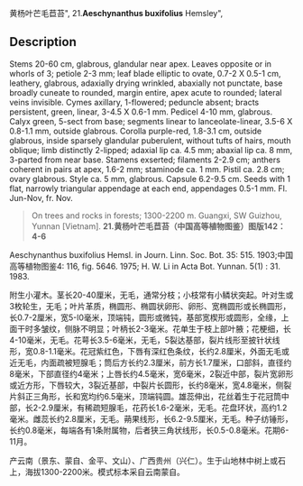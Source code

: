 黄杨叶芒毛苣苔",
21.**Aeschynanthus buxifolius** Hemsley",

## Description
Stems 20-60 cm, glabrous, glandular near apex. Leaves opposite or in whorls of 3; petiole 2-3 mm; leaf blade elliptic to ovate, 0.7-2 X 0.5-1 cm, leathery, glabrous, adaxially drying wrinkled, abaxially not punctate, base broadly cuneate to rounded, margin entire, apex acute to rounded; lateral veins invisible. Cymes axillary, 1-flowered; peduncle absent; bracts persistent, green, linear, 3-4.5 X 0.6-1 mm. Pedicel 4-10 mm, glabrous. Calyx green, 5-sect from base; segments linear to lanceolate-linear, 3.5-6 X 0.8-1.1 mm, outside glabrous. Corolla purple-red, 1.8-3.1 cm, outside glabrous, inside sparsely glandular puberulent, without tufts of hairs, mouth oblique; limb distinctly 2-lipped; adaxial lip ca. 4.5 mm; abaxial lip ca. 8 mm, 3-parted from near base. Stamens exserted; filaments 2-2.9 cm; anthers coherent in pairs at apex, 1.6-2 mm; staminode ca. 1 mm. Pistil ca. 2.8 cm; ovary glabrous. Style ca. 5 mm, glabrous. Capsule 6.2-9.5 cm. Seeds with 1 flat, narrowly triangular appendage at each end, appendages 0.5-1 mm. Fl. Jun-Nov, fr. Nov.

> On trees and rocks in forests; 1300-2200 m. Guangxi, SW Guizhou, Yunnan [Vietnam].
**21.黄杨叶芒毛苣苔（中国高等植物图鉴）图版142：4-6**

Aeschynanthus buxifolius Hemsl. in Journ. Linn. Soc. Bot. 35: 515. 1903;中国高等植物图鉴4: 116, fig. 5646. 1975; H. W. Li in Acta Bot. Yunnan. 5(1) : 31. 1983.

附生小灌木。茎长20-40厘米，无毛，通常分枝；小枝常有小鳞状突起。叶对生或3枚轮生，无毛；叶片革质，椭圆形、椭圆状卵形、卵形、宽椭圆形或长椭圆形，长0.7-2厘米，宽5-l0毫米，顶端钝，圆形或微钝，基部宽楔形或圆形，全缘，上面干时多皱纹，侧脉不明显；叶柄长2-3毫米。花单生于枝上部叶腋；花梗细，长4-10毫米，无毛。花萼长3.5-6毫米，无毛，5裂达基部，裂片线形至披针状线形，宽0.8-1.1毫米。花冠紫红色，下唇有深红色条纹，长约2.8厘米，外面无毛或近无毛，内面疏被短腺毛；筒后方长约2.3厘米，前方长1.7厘米，口部斜，直径约8毫米，下部直径约4毫米；上唇长约4.5毫米，宽6毫米，2裂近中部，裂片宽卵形或近方形，下唇较大，3裂近基部，中裂片长圆形，长约8毫米，宽4.8毫米，侧裂片斜正三角形，长和宽均约6.5毫米，顶端钝圆。雄蕊伸出，花丝着生于花冠筒中部，长2-2.9厘米，有稀疏短腺毛，花药长1.6-2毫米，无毛。花盘环状，高约1.2毫米。雌蕊长约2.8厘米，无毛。蒴果线形，长6.2-9.5厘米，无毛。种子纺锤形，长约0.8毫米，每端各有1条附属物，后者狭三角状线形，长0.5-0.8毫米。花期6-11月。

产云南（景东、蒙自、金平、文山）、广西贵州（兴仁）。生于山地林中树上或石上，海拔1300-2200米。模式标本采自云南蒙自。
